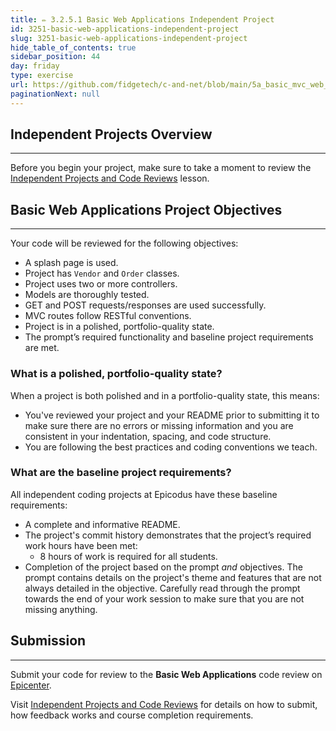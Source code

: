 ```yaml
---
title: ✏️ 3.2.5.1 Basic Web Applications Independent Project
id: 3251-basic-web-applications-independent-project
slug: 3251-basic-web-applications-independent-project
hide_table_of_contents: true
sidebar_position: 44
day: friday
type: exercise
url: https://github.com/fidgetech/c-and-net/blob/main/5a_basic_mvc_web_apps_independent_project.md
paginationNext: null
---
```


## Independent Projects Overview
---

Before you begin your project, make sure to take a moment to review the [Independent Projects and Code Reviews](https://old.learnhowtoprogram.com/fidgetech-1-introduction-to-programming/1-0-getting-started-at-epicodus/1-0-0-09-independent-projects-and-code-reviews) lesson.

## Basic Web Applications Project Objectives
---

Your code will be reviewed for the following objectives:

* A splash page is used.
* Project has `Vendor` and `Order` classes.
* Project uses two or more controllers.
* Models are thoroughly tested.
* GET and POST requests/responses are used successfully.
* MVC routes follow RESTful conventions.
* Project is in a polished, portfolio-quality state.
* The prompt’s required functionality and baseline project requirements are met.

### What is a polished, portfolio-quality state?
When a project is both polished and in a portfolio-quality state, this means:

* You've reviewed your project and your README prior to submitting it to make sure there are no errors or missing information and you are consistent in your indentation, spacing, and code structure. 
* You are following the best practices and coding conventions we teach.

### What are the baseline project requirements?
All independent coding projects at Epicodus have these baseline requirements:

* A complete and informative README.
* The project's commit history demonstrates that the project’s required work hours have been met:
  * 8 hours of work is required for all students.
* Completion of the project based on the prompt _and_ objectives. The prompt contains details on the project's theme and features that are not always detailed in the objective. Carefully read through the prompt towards the end of your work session to make sure that you are not missing anything.

## Submission
---

Submit your code for review to the **Basic Web Applications** code review on [Epicenter](https://epicenter.epicodus.com/).

Visit [Independent Projects and Code Reviews](https://old.learnhowtoprogram.com/fidgetech-1-introduction-to-programming/1-0-getting-started-at-epicodus/1-0-0-09-independent-projects-and-code-reviews)  for details on how to submit, how feedback works and course completion requirements.
